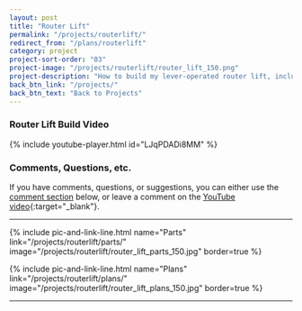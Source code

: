 ```yaml
---
layout: post
title: "Router Lift"
permalink: "/projects/routerlift/"
redirect_from: "/plans/routerlift"
category: project
project-sort-order: "03"
project-image: "/projects/routerlift/router_lift_150.png"
project-description: "How to build my lever-operated router lift, including plans."
back_btn_link: "/projects/"
back_btn_text: "Back to Projects"
---
```

### Router Lift Build Video

{% include youtube-player.html id="LJqPDADi8MM" %}

<p></p>

### Comments, Questions, etc.

If you have comments, questions, or suggestions, you can either use the [comment section](#comments) below, or leave a comment on the [YouTube video](https://youtu.be/LJqPDADi8MM){:target="_blank"}.

<p></p>

<hr class="hr-thick">

<p></p>

{% include pic-and-link-line.html
  name="Parts"
  link="/projects/routerlift/parts/"
  image="/projects/routerlift/router_lift_parts_150.jpg"
  border=true %}

{% include pic-and-link-line.html
  name="Plans"
  link="/projects/routerlift/plans/"
  image="/projects/routerlift/router_lift_plans_150.jpg"
  border=true %}

<hr class="hr-thick">

<p></p>
